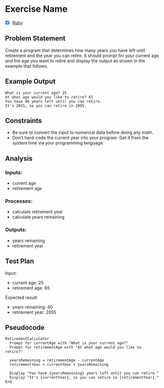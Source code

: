 # Exercise Name

 * [x] [Ruby](ruby/)


## Problem Statement

Create a program that determines how many years you have left until retirement
and the year you can retire. It should prompt for your current age and the age
you want to retire and display the output as shown in the example that follows.


## Example Output

```
What is your current age? 25
At what age would you like to retire? 65
You have 40 years left until you can retire.
It's 2015, so you can retire in 2055.
```


## Constraints

 * Be sure to convert the input to numerical data before doing any math.
 * Don't hard-code the current year into your program. Get it from the system
   time via your programming language.


## Analysis


### Inputs: 

 * current age
 * retirement age


### Processes:

 * calculate retirement year
 * calculate years remaining


### Outputs:

 * years remaining
 * retirement year


## Test Plan

Input:
 * current age: 25
 * retirement age: 65

Expected result:
 * years remaining: 40
 * retirement year: 2055


## Pseudocode

```
RetirementCalculator
  Prompt for currentAge with "What is your current age?"
  Prompt for retirementAge with "At what age would you like to retire?"

  yearsRemaining = retirementAge - currentAge
  retirementYear = currentYear + yearsRemaining

  Display "You have {yearsRemaining} years left until you can retire."
  Display "It's {currentYear}, so you can retire in {retirementYear}."
End
```
